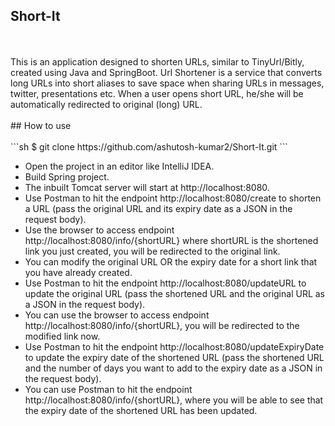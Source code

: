 ## Short-It
<br />
<br />
This is an application designed to shorten URLs, similar to TinyUrl/Bitly, created using Java and SpringBoot. 
Url Shortener is a service that converts long URLs into short aliases to save space when sharing URLs in messages, twitter, presentations etc. When a user opens short URL, he/she will be automatically redirected to original (long) URL.
<br />
<br />
## How to use
<br />
<br />
```sh
$ git clone https://github.com/ashutosh-kumar2/Short-It.git
```

  - Open the project in an editor like IntelliJ IDEA.
  - Build Spring project.
  - The inbuilt Tomcat server will start at http://localhost:8080.
  - Use Postman to hit the endpoint http://localhost:8080/create to shorten a URL (pass the original URL and its expiry date as a JSON in the request body).
  - Use the browser to access endpoint http://localhost:8080/info/{shortURL} where shortURL is the shortened link you just created, you will be redirected to the original link.
  - You can modify the original URL OR the expiry date for a short link that you have already created.
  - Use Postman to hit the endpoint http://localhost:8080/updateURL to update the original URL (pass the shortened URL and the original URL as a JSON in the request body).
  - You can use the browser to access endpoint http://localhost:8080/info/{shortURL}, you will be redirected to the modified link now.
  - Use Postman to hit the endpoint http://localhost:8080/updateExpiryDate to update the expiry date of the shortened URL (pass the shortened URL and the number of days you want to add to the expiry date as a JSON in the request body).
  - You can use Postman to hit the endpoint http://localhost:8080/info/{shortURL}, where you will be able to see that the expiry date of the shortened URL has been updated.
    
<br />
<br />
